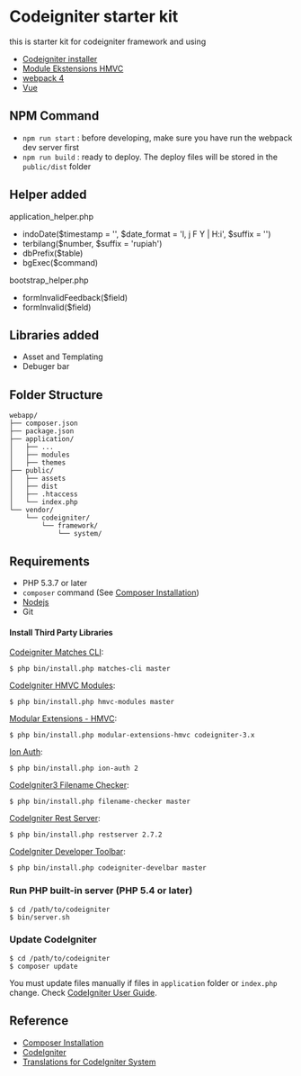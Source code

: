 # Codeigniter starter kit
this is starter kit for codeigniter framework and using
* [Codeigniter installer](https://github.com/kenjis/codeigniter-composer-installer)
* [Module Ekstensions HMVC](https://bitbucket.org/wiredesignz/codeigniter-modular-extensions-hmvc)
* [webpack 4](https://webpack.js.org)
* [Vue](https://vuejs.org)

## NPM Command
* `npm run start` : before developing, make sure you have run the webpack dev server first
* `npm run build` : ready to deploy. The deploy files will be stored in the `public/dist` folder

## Helper added
application_helper.php
* indoDate($timestamp = '', $date_format = 'l, j F Y | H:i', $suffix = '')
* terbilang($number, $suffix = 'rupiah')
* dbPrefix($table)
* bgExec($command)

bootstrap_helper.php
* formInvalidFeedback($field)
* formInvalid($field)


## Libraries added
* Asset and Templating
* Debuger bar

## Folder Structure
```
webapp/
├── composer.json
├── package.json
├── application/
│   ├── ...
│   ├── modules
│   ├── themes
├── public/
│   ├── assets
│   ├── dist
│   ├── .htaccess
│   └── index.php
└── vendor/
    └── codeigniter/
        └── framework/
            └── system/
```

## Requirements

* PHP 5.3.7 or later
* `composer` command (See [Composer Installation](https://getcomposer.org/doc/00-intro.md#installation-linux-unix-osx))
* [Nodejs](https://nodejs.org/en/)
* Git

#### Install Third Party Libraries
[Codeigniter Matches CLI](https://github.com/avenirer/codeigniter-matches-cli):
```
$ php bin/install.php matches-cli master
```

[CodeIgniter HMVC Modules](https://github.com/jenssegers/codeigniter-hmvc-modules):
```
$ php bin/install.php hmvc-modules master
```

[Modular Extensions - HMVC](https://bitbucket.org/wiredesignz/codeigniter-modular-extensions-hmvc):
```
$ php bin/install.php modular-extensions-hmvc codeigniter-3.x
```

[Ion Auth](https://github.com/benedmunds/CodeIgniter-Ion-Auth):
```
$ php bin/install.php ion-auth 2
```

[CodeIgniter3 Filename Checker](https://github.com/kenjis/codeigniter3-filename-checker):
```
$ php bin/install.php filename-checker master
```

[CodeIgniter Rest Server](https://github.com/chriskacerguis/codeigniter-restserver):
```
$ php bin/install.php restserver 2.7.2
```
[CodeIgniter Developer Toolbar](https://github.com/JCSama/CodeIgniter-develbar):
```
$ php bin/install.php codeigniter-develbar master
```

### Run PHP built-in server (PHP 5.4 or later)
```
$ cd /path/to/codeigniter
$ bin/server.sh
```

### Update CodeIgniter
```
$ cd /path/to/codeigniter
$ composer update
```

You must update files manually if files in `application` folder or `index.php` change. Check [CodeIgniter User Guide](http://www.codeigniter.com/user_guide/installation/upgrading.html).

## Reference
* [Composer Installation](https://getcomposer.org/doc/00-intro.md#installation-linux-unix-osx)
* [CodeIgniter](https://github.com/bcit-ci/CodeIgniter)
* [Translations for CodeIgniter System](https://github.com/bcit-ci/codeigniter3-translations)